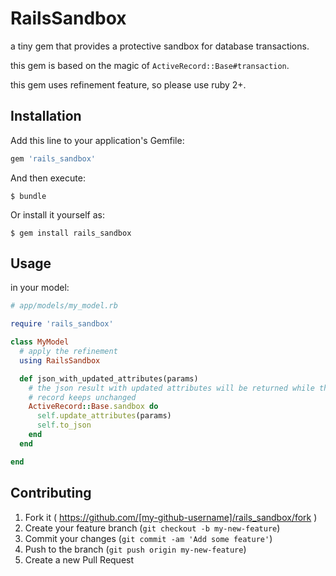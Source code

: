 # RailsSandbox

a tiny gem that provides a protective sandbox for database transactions.

this gem is based on the magic of `ActiveRecord::Base#transaction`.

this gem uses refinement feature, so please use ruby 2+.

## Installation

Add this line to your application's Gemfile:

```ruby
gem 'rails_sandbox'
```

And then execute:

    $ bundle

Or install it yourself as:

    $ gem install rails_sandbox

## Usage

in your model:

```ruby
# app/models/my_model.rb

require 'rails_sandbox'

class MyModel
  # apply the refinement
  using RailsSandbox

  def json_with_updated_attributes(params)
    # the json result with updated attributes will be returned while the actual
	# record keeps unchanged
    ActiveRecord::Base.sandbox do
	  self.update_attributes(params)
	  self.to_json
	end
  end

end
```


## Contributing

1. Fork it ( https://github.com/[my-github-username]/rails_sandbox/fork )
2. Create your feature branch (`git checkout -b my-new-feature`)
3. Commit your changes (`git commit -am 'Add some feature'`)
4. Push to the branch (`git push origin my-new-feature`)
5. Create a new Pull Request
